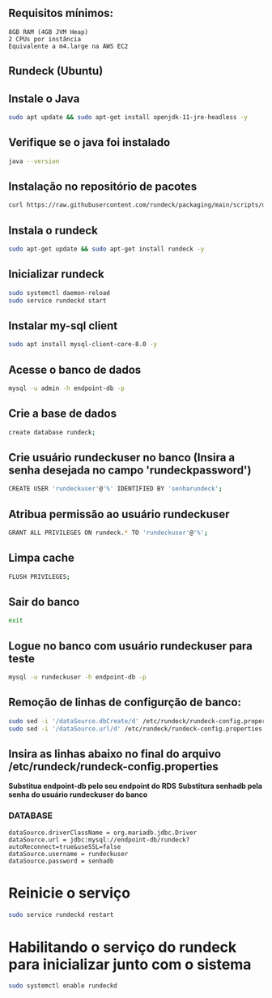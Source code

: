 ## Requisitos mínimos:
```
8GB RAM (4GB JVM Heap)
2 CPUs por instância
Equivalente a m4.large na AWS EC2
```

## Rundeck (Ubuntu)

## Instale o Java
```bash
sudo apt update && sudo apt-get install openjdk-11-jre-headless -y
```

## Verifique se o java foi instalado
```bash
java --version
```

## Instalação no repositório de pacotes
```bash
curl https://raw.githubusercontent.com/rundeck/packaging/main/scripts/deb-setup.sh 2> /dev/null | sudo bash -s rundeck
```

## Instala o rundeck
```bash
sudo apt-get update && sudo apt-get install rundeck -y
```

## Inicializar rundeck
```bash
sudo systemctl daemon-reload
sudo service rundeckd start
```

## Instalar my-sql client
```bash
sudo apt install mysql-client-core-8.0 -y
```

## Acesse o banco de dados
```bash
mysql -u admin -h endpoint-db -p
```

## Crie a base de dados
```bash
create database rundeck;
```

## Crie usuário rundeckuser no banco (Insira a senha desejada no campo 'rundeckpassword')
```bash
CREATE USER 'rundeckuser'@'%' IDENTIFIED BY 'senharundeck';
```

## Atribua permissão ao usuário rundeckuser
```bash
GRANT ALL PRIVILEGES ON rundeck.* TO 'rundeckuser'@'%';
```

## Limpa cache
```bash
FLUSH PRIVILEGES;
```

## Sair do banco
```bash
exit
```

## Logue no banco com usuário rundeckuser para teste
```bash
mysql -u rundeckuser -h endpoint-db -p
```

## Remoção de linhas de configurção de banco:
```bash
sudo sed -i '/dataSource.dbCreate/d' /etc/rundeck/rundeck-config.properties
sudo sed -i '/dataSource.url/d' /etc/rundeck/rundeck-config.properties 
```

## Insira as linhas abaixo no final do arquivo /etc/rundeck/rundeck-config.properties
**Substitua endpoint-db pelo seu endpoint do RDS**
**Substitura senhadb pela senha do usuário rundeckuser do banco**
### DATABASE
```
dataSource.driverClassName = org.mariadb.jdbc.Driver 
dataSource.url = jdbc:mysql://endpoint-db/rundeck? autoReconnect=true&useSSL=false 
dataSource.username = rundeckuser 
dataSource.password = senhadb
```

# Reinicie o serviço
```bash
sudo service rundeckd restart
```

# Habilitando o serviço do rundeck para inicializar junto com o sistema
```bash
sudo systemctl enable rundeckd
```
